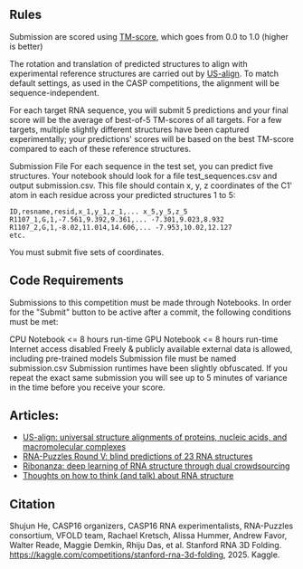 ## Rules
Submission are scored using [TM-score](https://www.kaggle.com/code/metric/ribonanza-tm-score), which goes from 0.0 to 1.0 (higher is better)

The rotation and translation of predicted structures to align with experimental reference structures are carried out by [US-align](https://www.nature.com/articles/s41592-022-01585-1). To match default settings, as used in the CASP competitions, the alignment will be sequence-independent.

For each target RNA sequence, you will submit 5 predictions and your final score will be the average of best-of-5 TM-scores of all targets. For a few targets, multiple slightly different structures have been captured experimentally; your predictions' scores will be based on the best TM-score compared to each of these reference structures.

Submission File
For each sequence in the test set, you can predict five structures. Your notebook should look for a file test_sequences.csv and output submission.csv. This file should contain x, y, z coordinates of the C1' atom in each residue across your predicted structures 1 to 5:
```
ID,resname,resid,x_1,y_1,z_1,... x_5,y_5,z_5
R1107_1,G,1,-7.561,9.392,9.361,... -7.301,9.023,8.932
R1107_2,G,1,-8.02,11.014,14.606,... -7.953,10.02,12.127
etc.
```
You must submit five sets of coordinates.

## Code Requirements
Submissions to this competition must be made through Notebooks. In order for the "Submit" button to be active after a commit, the following conditions must be met:

CPU Notebook <= 8 hours run-time
GPU Notebook <= 8 hours run-time
Internet access disabled
Freely & publicly available external data is allowed, including pre-trained models
Submission file must be named submission.csv
Submission runtimes have been slightly obfuscated. If you repeat the exact same submission you will see up to 5 minutes of variance in the time before you receive your score.

## Articles:
- [US-align: universal structure alignments of proteins, nucleic acids, and macromolecular complexes](https://www.nature.com/articles/s41592-022-01585-1)
- [RNA-Puzzles Round V: blind predictions of 23 RNA structures](https://www.nature.com/articles/s41592-024-02543-9)
- [Ribonanza: deep learning of RNA structure through dual crowdsourcing](https://www.biorxiv.org/content/10.1101/2024.02.24.581671v2)
- [Thoughts on how to think (and talk) about RNA structure](https://www.pnas.org/doi/10.1073/pnas.2112677119)


## Citation
Shujun He, CASP16 organizers, CASP16 RNA experimentalists, RNA-Puzzles consortium, VFOLD team, Rachael Kretsch, Alissa Hummer, Andrew Favor, Walter Reade, Maggie Demkin, Rhiju Das, et al. Stanford RNA 3D Folding. https://kaggle.com/competitions/stanford-rna-3d-folding, 2025. Kaggle.



